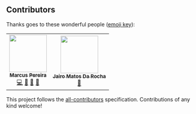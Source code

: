 ## Contributors

Thanks goes to these wonderful people ([emoji key](https://allcontributors.org/docs/en/emoji-key)):

<!-- ALL-CONTRIBUTORS-LIST:START - Do not remove or modify this section -->
<!-- prettier-ignore-start -->
<!-- markdownlint-disable -->
<table>
  <tr>
    <td align="center"><a href="http://marcuspereira.xyz"><img src="https://avatars2.githubusercontent.com/u/9499562?v=4" width="100px;" alt=""/><br /><sub><b>Marcus Pereira</b></sub></a><br /><a href="https://github.com/jairomr/saturno/commits?author=marcuxyz" title="Code">💻</a> <a href="https://github.com/jairomr/saturno/pulls?q=is%3Apr+reviewed-by%3Amarcuxyz" title="Reviewed Pull Requests">👀</a> <a href="#maintenance-marcuxyz" title="Maintenance">🚧</a> <a href="https://github.com/jairomr/saturno/commits?author=marcuxyz" title="Documentation">📖</a></td>
    <td align="center"><a href="http://jairomr.com.br"><img src="https://avatars0.githubusercontent.com/u/7321240?v=4" width="100px;" alt=""/><br /><sub><b>Jairo Matos Da Rocha</b></sub></a><br /><a href="https://github.com/jairomr/saturno/commits?author=jairomr" title="Documentation">📖</a></td>
  </tr>
</table>

<!-- markdownlint-enable -->
<!-- prettier-ignore-end -->
<!-- ALL-CONTRIBUTORS-LIST:END -->

This project follows the [all-contributors](https://github.com/all-contributors/all-contributors) specification. Contributions of any kind welcome!
